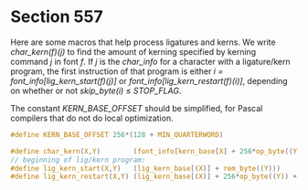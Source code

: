 # Section 557

Here are some macros that help process ligatures and kerns.
We write *char_kern(f)(j)* to find the amount of kerning specified by kerning command&nbsp;*j* in font&nbsp;*f*.
If *j* is the *char_info* for a character with a ligature/kern program, the first instruction of that program is either *i = font_info[lig_kern_start(f)(j)]* or *font_info[lig_kern_restart(f)(i)]*, depending on whether or not *skip_byte(i)* $\leq$ *STOP_FLAG*.

The constant *KERN_BASE_OFFSET* should be simplified, for Pascal compilers that do not do local optimization.

```c include/constants.h
#define KERN_BASE_OFFSET 256*(128 + MIN_QUARTERWORD)
```

```c include/font_metric.h
#define char_kern(X,Y)        (font_info[kern_base[X] + 256*op_byte((Y)) + rem_byte((Y))].sc)
// beginning of lig/kern program:
#define lig_kern_start(X,Y)   (lig_kern_base[(X)] + rem_byte((Y))) 
#define lig_kern_restart(X,Y) (lig_kern_base[(X)] + 256*op_byte((Y)) + rem_byte((Y)) + 32768 - KERN_BASE_OFFSET)
```
